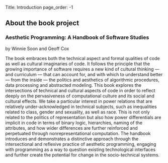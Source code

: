 Title: Introduction
page_order: -1

## About the book project

### Aesthetic Programming: A Handbook of Software Studies

by Winnie Soon and Geoff Cox

The book embraces both the technical aspect and formal qualities of code as well as cultural imaginaries of code. It follows the principle that the growing importance of software requires a new kind of cultural thinking — and curriculum — that can account for, and with which to understand better — from the inside — the politics and aesthetics of algorithmic procedures, data processing and abstracted modeling. This book explores the intersections of technical and cultural aspects of code in order to reflect deeply on the pervasiveness of computational culture and its social and cultural effects. We take a particular interest in power relations that are relatively under-acknowledged in technical subjects, such as inequalities related to class, gender and sexuality, as well as race. This is not only related to the politics of representation but also how power differentials are implicit in code in terms of binary logic, hierarchies, naming of the attributes, and how wider differences are further reinforced and perpetuated through nonrepresentational computation. The handbook introduces and demonstrates a distinctive approach through the intersectional and reflexive practice of aesthetic programming, engaging with programming as a way to question existing technological interfaces and further create the potential for change in the socio-technical systems.
